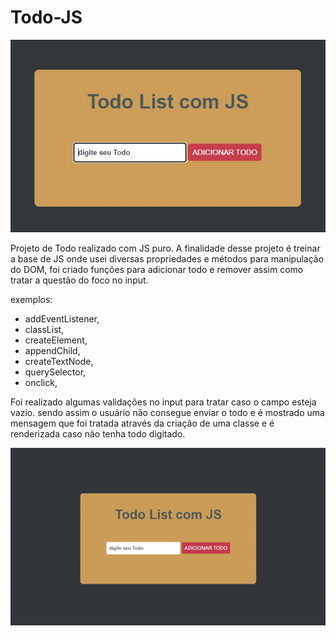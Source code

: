 # Todo-JS

<img src="./assets/todo.jpeg">

<p>
Projeto de Todo realizado com JS puro. 
A finalidade desse projeto é treinar a base de JS onde usei diversas propriedades
e métodos para manipulação do DOM, foi criado funções para adicionar todo e remover
assim como tratar a questão do foco no input.

exemplos:

- addEventListener,
- classList,
- createElement,
- appendChild,
- createTextNode,
- querySelector,
- onclick,

Foi realizado algumas validações no input para tratar caso o campo esteja vazio. 
sendo assim o usuário não consegue enviar o todo e é mostrado uma mensagem que 
foi tratada através da criação de uma classe e é renderizada caso não tenha todo
digitado.

<img src="./assets/todoGif.gif">
</p>
